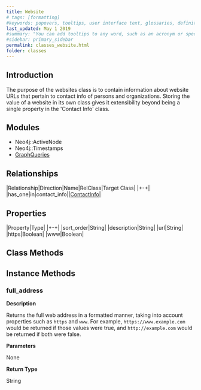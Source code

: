 ```yaml
---
title: Website
# tags: [formatting]
#keywords: popovers, tooltips, user interface text, glossaries, definitions
last_updated: May 1 2019
#summary: "You can add tooltips to any word, such as an acronym or specialized term. Tooltips work well for glossary definitions, because you don't have to keep repeating the definition, nor do you assume the reader already knows the word's meaning."
#sidebar: primary_sidebar
permalink: classes_website.html
folder: classes
---
```


## Introduction

The purpose of the websites class is to contain information about website URLs that pertain to contact info of persons and organizations. Storing the value of a website in its own class gives it extensibility beyond being a single property in the 'Contact Info' class.

## Modules

* Neo4j::ActiveNode
* Neo4j::Timestamps
* [GraphQueries](/modules_graph_queries.html)

## Relationships

|Relationship|Direction|Name|RelClass|Target Class|
|+-+|
|has_one|in|contact_info||[ContactInfo](/classes_contact_info.html)|

## Properties

|Property|Type|
|+-+|
|sort_order|String|
|description|String|
|url|String|
|https|Boolean|
|www|Boolean|

## Class Methods

## Instance Methods

### full_address

__Description__

Returns the full web address in a formatted manner, taking into account properties such as `https` and `www`. For example, `https://www.example.com` would be returned if those values were true, and `http://example.com` would be returned if both were false.

__Parameters__

None

__Return Type__

String
